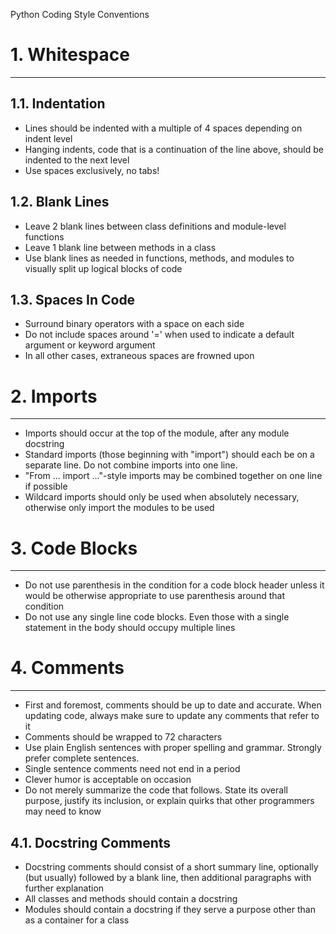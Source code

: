 Python Coding Style Conventions

# 1. Whitespace
----------------

## 1.1. Indentation

* Lines should be indented with a multiple of 4 spaces depending on indent level
* Hanging indents, code that is a continuation of the line above, should be indented to the next level
* Use spaces exclusively, no tabs!

## 1.2. Blank Lines

* Leave 2 blank lines between class definitions and module-level functions
* Leave 1 blank line between methods in a class
* Use blank lines as needed in functions, methods, and modules to visually split up logical blocks of code

## 1.3. Spaces In Code

* Surround binary operators with a space on each side
* Do not include spaces around '=' when used to indicate a default argument or keyword argument
* In all other cases, extraneous spaces are frowned upon

# 2. Imports
----------------

* Imports should occur at the top of the module, after any module docstring
* Standard imports (those beginning with "import") should each be on a separate line. Do not combine imports into one line.
* "From ... import ..."-style imports may be combined together on one line if possible
* Wildcard imports should only be used when absolutely necessary, otherwise only import the modules to be used

# 3. Code Blocks
----------------

* Do not use parenthesis in the condition for a code block header unless it would be otherwise appropriate to use parenthesis around that condition
* Do not use any single line code blocks. Even those with a single statement in the body should occupy multiple lines


# 4. Comments
----------------

* First and foremost, comments should be up to date and accurate. When updating code, always make sure to update any comments that refer to it
* Comments should be wrapped to 72 characters
* Use plain English sentences with proper spelling and grammar. Strongly prefer complete sentences.
* Single sentence comments need not end in a period
* Clever humor is acceptable on occasion
* Do not merely summarize the code that follows. State its overall purpose, justify its inclusion, or explain quirks that other programmers may need to know

4.1. Docstring Comments
-----------------------

* Docstring comments should consist of a short summary line, optionally (but usually) followed by a blank line, then additional paragraphs with further explanation
* All classes and methods should contain a docstring
* Modules should contain a docstring if they serve a purpose other than as a container for a class